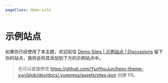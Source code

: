 ```yaml
---
pageClass: demo-site
---
```


# 示例站点

如果你已经使用了本主题，欢迎前往 [Demo Sites | 示例站点 | Discussions](https://github.com/YunYouJun/hexo-theme-yun/discussions/97) 留下你的站点，我将会将其添加到下方的示例站点中。

> 也可以直接修改 <https://github.com/YunYouJun/hexo-theme-yun/blob/dev/docs/.vuepress/assets/sites.json> 创建 PR。

<DemoSites />
